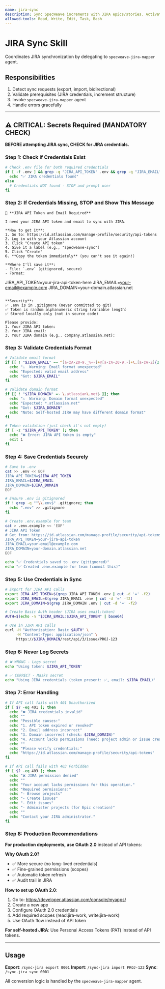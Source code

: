 ```yaml
---
name: jira-sync
description: Sync SpecWeave increments with JIRA epics/stories. Activates for JIRA sync, create JIRA issue, import from JIRA, sync to JIRA. Coordinates with specweave-jira-mapper agent.
allowed-tools: Read, Write, Edit, Task, Bash
---
```


# JIRA Sync Skill

Coordinates JIRA synchronization by delegating to `specweave-jira-mapper` agent.

## Responsibilities

1. Detect sync requests (export, import, bidirectional)
2. Validate prerequisites (JIRA credentials, increment structure)
3. Invoke `specweave-jira-mapper` agent
4. Handle errors gracefully

---

## ⚠️ CRITICAL: Secrets Required (MANDATORY CHECK)

**BEFORE attempting JIRA sync, CHECK for JIRA credentials.**

### Step 1: Check If Credentials Exist

```bash
# Check .env file for both required credentials
if [ -f .env ] && grep -q "JIRA_API_TOKEN" .env && grep -q "JIRA_EMAIL" .env; then
  echo "✅ JIRA credentials found"
else
  # Credentials NOT found - STOP and prompt user
fi
```

### Step 2: If Credentials Missing, STOP and Show This Message

```
🔐 **JIRA API Token and Email Required**

I need your JIRA API token and email to sync with JIRA.

**How to get it**:
1. Go to: https://id.atlassian.com/manage-profile/security/api-tokens
2. Log in with your Atlassian account
3. Click "Create API token"
4. Give it a label (e.g., "specweave-sync")
5. Click "Create"
6. **Copy the token immediately** (you can't see it again!)

**Where I'll save it**:
- File: `.env` (gitignored, secure)
- Format:
  ```
  JIRA_API_TOKEN=your-jira-api-token-here
  JIRA_EMAIL=your-email@example.com
  JIRA_DOMAIN=your-domain.atlassian.net
  ```

**Security**:
✅ .env is in .gitignore (never committed to git)
✅ Token is random alphanumeric string (variable length)
✅ Stored locally only (not in source code)

Please provide:
1. Your JIRA API token:
2. Your JIRA email:
3. Your JIRA domain (e.g., company.atlassian.net):
```

### Step 3: Validate Credentials Format

```bash
# Validate email format
if [[ ! "$JIRA_EMAIL" =~ ^[a-zA-Z0-9._%+-]+@[a-zA-Z0-9.-]+\.[a-zA-Z]{2,}$ ]]; then
  echo "⚠️  Warning: Email format unexpected"
  echo "Expected: valid email address"
  echo "Got: $JIRA_EMAIL"
fi

# Validate domain format
if [[ ! "$JIRA_DOMAIN" =~ \.atlassian\.net$ ]]; then
  echo "⚠️  Warning: Domain format unexpected"
  echo "Expected: *.atlassian.net"
  echo "Got: $JIRA_DOMAIN"
  echo "Note: Self-hosted JIRA may have different domain format"
fi

# Token validation (just check it's not empty)
if [ -z "$JIRA_API_TOKEN" ]; then
  echo "❌ Error: JIRA API token is empty"
  exit 1
fi
```

### Step 4: Save Credentials Securely

```bash
# Save to .env
cat >> .env << EOF
JIRA_API_TOKEN=$JIRA_API_TOKEN
JIRA_EMAIL=$JIRA_EMAIL
JIRA_DOMAIN=$JIRA_DOMAIN
EOF

# Ensure .env is gitignored
if ! grep -q "^\\.env$" .gitignore; then
  echo ".env" >> .gitignore
fi

# Create .env.example for team
cat > .env.example << 'EOF'
# JIRA API Token
# Get from: https://id.atlassian.com/manage-profile/security/api-tokens
JIRA_API_TOKEN=your-jira-api-token
JIRA_EMAIL=your-email@example.com
JIRA_DOMAIN=your-domain.atlassian.net
EOF

echo "✅ Credentials saved to .env (gitignored)"
echo "✅ Created .env.example for team (commit this)"
```

### Step 5: Use Credentials in Sync

```bash
# Export for JIRA API calls
export JIRA_API_TOKEN=$(grep JIRA_API_TOKEN .env | cut -d '=' -f2)
export JIRA_EMAIL=$(grep JIRA_EMAIL .env | cut -d '=' -f2)
export JIRA_DOMAIN=$(grep JIRA_DOMAIN .env | cut -d '=' -f2)

# Create Basic Auth header (JIRA uses email:token)
AUTH=$(echo -n "$JIRA_EMAIL:$JIRA_API_TOKEN" | base64)

# Use in JIRA API calls
curl -H "Authorization: Basic $AUTH" \
     -H "Content-Type: application/json" \
     https://$JIRA_DOMAIN/rest/api/3/issue/PROJ-123
```

### Step 6: Never Log Secrets

```bash
# ❌ WRONG - Logs secret
echo "Using token: $JIRA_API_TOKEN"

# ✅ CORRECT - Masks secret
echo "Using JIRA credentials (token present: ✅, email: $JIRA_EMAIL)"
```

### Step 7: Error Handling

```bash
# If API call fails with 401 Unauthorized
if [ $? -eq 401 ]; then
  echo "❌ JIRA credentials invalid"
  echo ""
  echo "Possible causes:"
  echo "1. API token expired or revoked"
  echo "2. Email address incorrect"
  echo "3. Domain incorrect (check: $JIRA_DOMAIN)"
  echo "4. Account lacks permissions (need: project admin or issue create/edit)"
  echo ""
  echo "Please verify credentials:"
  echo "https://id.atlassian.com/manage-profile/security/api-tokens"
fi

# If API call fails with 403 Forbidden
if [ $? -eq 403 ]; then
  echo "❌ JIRA permission denied"
  echo ""
  echo "Your account lacks permissions for this operation."
  echo "Required permissions:"
  echo "- Browse projects"
  echo "- Create issues"
  echo "- Edit issues"
  echo "- Administer projects (for Epic creation)"
  echo ""
  echo "Contact your JIRA administrator."
fi
```

### Step 8: Production Recommendations

**For production deployments, use OAuth 2.0** instead of API tokens:

**Why OAuth 2.0?**
- ✅ More secure (no long-lived credentials)
- ✅ Fine-grained permissions (scopes)
- ✅ Automatic token refresh
- ✅ Audit trail in JIRA

**How to set up OAuth 2.0**:
1. Go to: https://developer.atlassian.com/console/myapps/
2. Create a new app
3. Configure OAuth 2.0 credentials
4. Add required scopes (read:jira-work, write:jira-work)
5. Use OAuth flow instead of API token

**For self-hosted JIRA**: Use Personal Access Tokens (PAT) instead of API tokens.

---

## Usage

**Export**: `/sync-jira export 0001`
**Import**: `/sync-jira import PROJ-123`
**Sync**: `/sync-jira sync 0001`

All conversion logic is handled by the `specweave-jira-mapper` agent.

